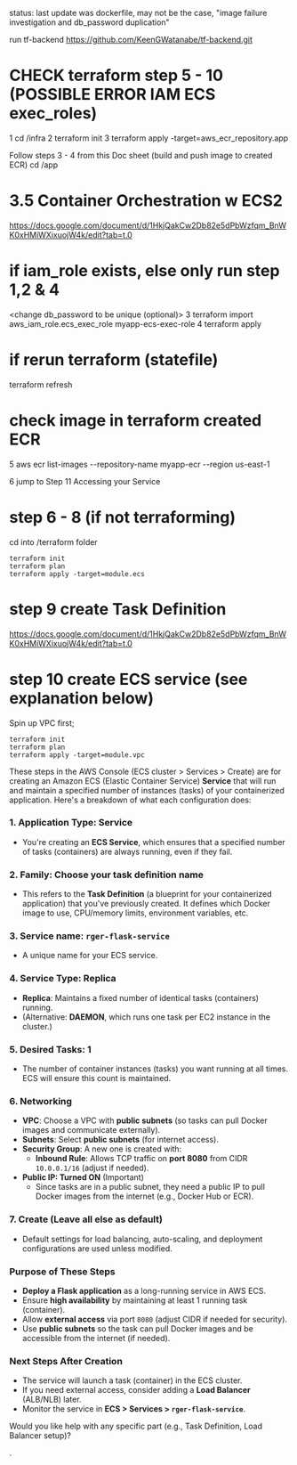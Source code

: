 status: last update was dockerfile, may not be the case, "image failure investigation and db_password duplication"

run tf-backend
https://github.com/KeenGWatanabe/tf-backend.git

# CHECK terraform step 5 - 10 (POSSIBLE ERROR IAM ECS exec_roles)
1 cd /infra
2 terraform init
3 terraform apply -target=aws_ecr_repository.app


Follow steps 3 - 4 from this Doc sheet (build and push image to created ECR)
cd /app
# 3.5 Container Orchestration w ECS2
https://docs.google.com/document/d/1HkjQakCw2Db82e5dPbWzfqm_BnWK0xHMiWXixuojW4k/edit?tab=t.0

# if iam_role exists, else only run step 1,2 & 4
<change db_password to be unique (optional)>
3 terraform import aws_iam_role.ecs_exec_role myapp-ecs-exec-role
4 terraform apply 
  # if rerun terraform (statefile)
  terraform refresh 




# check image in terraform created ECR
5 aws ecr list-images --repository-name myapp-ecr --region us-east-1

6 jump to Step 11 Accessing your Service


# step 6 - 8 (if not terraforming)
cd into /terraform folder
```
terraform init
terraform plan
terraform apply -target=module.ecs
```
# step 9 create Task Definition
https://docs.google.com/document/d/1HkjQakCw2Db82e5dPbWzfqm_BnWK0xHMiWXixuojW4k/edit?tab=t.0

# step 10 create ECS service (see explanation below)
Spin up VPC first;
```
terraform init
terraform plan
terraform apply -target=module.vpc
```

These steps in the AWS Console (ECS cluster > Services > Create) are for creating an Amazon ECS (Elastic Container Service) **Service** that will run and maintain a specified number of instances (tasks) of your containerized application. Here's a breakdown of what each configuration does:

### **1. Application Type: Service**
   - You're creating an **ECS Service**, which ensures that a specified number of tasks (containers) are always running, even if they fail.

### **2. Family: Choose your task definition name**
   - This refers to the **Task Definition** (a blueprint for your containerized application) that you've previously created. It defines which Docker image to use, CPU/memory limits, environment variables, etc.

### **3. Service name: `rger-flask-service`**
   - A unique name for your ECS service.

### **4. Service Type: Replica**
   - **Replica**: Maintains a fixed number of identical tasks (containers) running.
   - (Alternative: **DAEMON**, which runs one task per EC2 instance in the cluster.)

### **5. Desired Tasks: 1**
   - The number of container instances (tasks) you want running at all times. ECS will ensure this count is maintained.

### **6. Networking**
   - **VPC**: Choose a VPC with **public subnets** (so tasks can pull Docker images and communicate externally).
   - **Subnets**: Select **public subnets** (for internet access).
   - **Security Group**: A new one is created with:
     - **Inbound Rule**: Allows TCP traffic on **port 8080** from CIDR `10.0.0.1/16` (adjust if needed).
   - **Public IP: Turned ON** (Important)
     - Since tasks are in a public subnet, they need a public IP to pull Docker images from the internet (e.g., Docker Hub or ECR).

### **7. Create (Leave all else as default)**
   - Default settings for load balancing, auto-scaling, and deployment configurations are used unless modified.

### **Purpose of These Steps**
- **Deploy a Flask application** as a long-running service in AWS ECS.
- Ensure **high availability** by maintaining at least 1 running task (container).
- Allow **external access** via port `8080` (adjust CIDR if needed for security).
- Use **public subnets** so the task can pull Docker images and be accessible from the internet (if needed).

### **Next Steps After Creation**
- The service will launch a task (container) in the ECS cluster.
- If you need external access, consider adding a **Load Balancer** (ALB/NLB) later.
- Monitor the service in **ECS > Services > `rger-flask-service`**.

Would you like help with any specific part (e.g., Task Definition, Load Balancer setup)?

.
